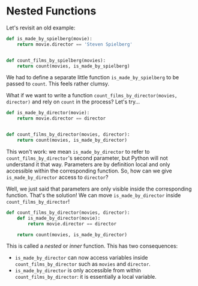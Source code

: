 # Nested Functions

Let's revisit an old example:

```python
def is_made_by_spielberg(movie):
    return movie.director == 'Steven Spielberg'


def count_films_by_spielberg(movies):
    return count(movies, is_made_by_spielberg)
```

We had to define a separate little function `is_made_by_spielberg` to be passed to `count`.
This feels rather clumsy.

What if we want to write a function `count_films_by_director(movies, director)` and rely on `count` in the process?
Let's try...

```python
def is_made_by_director(movie):
    return movie.director == director


def count_films_by_director(movies, director):
    return count(movies, is_made_by_director)
```

This won't work: we mean `is_made_by_director` to refer to `count_films_by_director`'s second parameter, but Python will not understand it that way.
Parameters are by definition local and only accessible within the corresponding function.
So, how can we give `is_made_by_director` access to `director`?

Well, we just said that parameters are only visible inside the corresponding function.
That's the solution!
We can move `is_made_by_director` inside `count_films_by_director`!

```python
def count_films_by_director(movies, director):
    def is_made_by_director(movie):
        return movie.director == director

    return count(movies, is_made_by_director)
```

This is called a _nested_ or _inner_ function.
This has two consequences:

* `is_made_by_director` can now access variables inside `count_films_by_director` such as `movies` and `director`.
* `is_made_by_director` is only accessible from within `count_films_by_director`: it is essentially a local variable.

